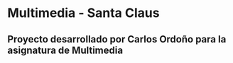 # Multimedia - Santa Claus
## Proyecto desarrollado por Carlos Ordoño para la asignatura de Multimedia
